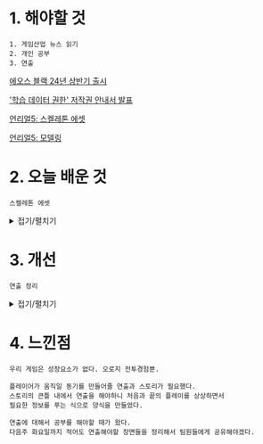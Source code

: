 # 1. 해야할 것
```
1. 게임산업 뉴스 읽기
2. 개인 공부
3. 연출
```
[에오스 블랙 24년 상반기 출시](https://www.gamemeca.com/view.php?gid=1744661)

['학습 데이터 권한' 저작권 안내서 발표](https://www.gamemeca.com/view.php?gid=1744657)

[언리얼5: 스켈레톤 에셋](https://www.youtube.com/watch?v=FDbpHamn2eY&t=88s)

[언리얼5: 모델링](https://www.youtube.com/watch?v=zTBy5ZR8Y2Q&t=1411s)


# 2. 오늘 배운 것
```
스켈레톤 에셋
```
<details>
<summary>접기/펼치기</summary>

1. 스켈레톤 에셋은 무엇인가?
```
스켈레톤 메쉬를 만들어 두면 공유해서 쓰일 수 있다.
```
![image](https://github.com/JM94Ent/TIL-WIL/assets/143363550/29590cee-94d3-4845-860c-24957a08f3fd)
![image](https://github.com/JM94Ent/TIL-WIL/assets/143363550/44b61cfc-a805-494d-a449-a0121df75e1d)

2. 스켈레톤 에셋의 계층구조
```
추가하는 건 괜찮지만 기존에 있던걸 바꾸면 다시 설정해줘야한다.
```
![image](https://github.com/JM94Ent/TIL-WIL/assets/143363550/a230ffec-67e7-4102-bd51-2b70934781c8)
![image](https://github.com/JM94Ent/TIL-WIL/assets/143363550/02b0c939-a25f-4a9a-9ad0-0c6898851b78)

</details>



# 3. 개선
```
연출 정리
```
<details>
<summary>접기/펼치기</summary>

![image](https://github.com/JM94Ent/TIL-WIL/assets/143363550/cb579ccb-b31d-4572-8a6e-1a2eb85ea416)

![image](https://github.com/JM94Ent/TIL-WIL/assets/143363550/5d5e9fc8-1947-48a8-986c-5182f8a03769)

</details>



# 4. 느낀점
```
우리 게임은 성장요소가 없다. 오로지 전투경험뿐.

플레이어가 움직일 동기를 만들어줄 연출과 스토리가 필요했다.
스토리의 큰틀 내에서 연출을 해야하니 처음과 끝의 플레이를 상상하면서
필요한 정보를 푸는 식으로 양식을 만들었다.

연출에 대해서 공부를 해야할 때가 왔다.
다음주 화요일까지 적어도 연출해야할 장면들을 정리해서 팀원들에게 공유해야겠다.
```


